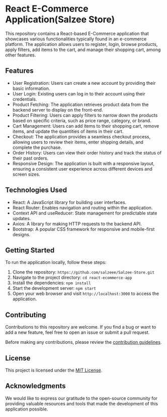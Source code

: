 # React E-Commerce Application(Salzee Store)

This repository contains a React-based E-Commerce application that showcases various functionalities typically found in an e-commerce platform. The application allows users to register, login, browse products, apply filters, add items to the cart, and manage their shopping cart, among other features.

## Features

- User Registration: Users can create a new account by providing their basic information.
- User Login: Existing users can log in to their account using their credentials.
- Product Fetching: The application retrieves product data from the backend server to display on the front-end.
- Product Filtering: Users can apply filters to narrow down the products based on specific criteria, such as price range, category, or brand.
- Cart Management: Users can add items to their shopping cart, remove items, and update the quantities of items in their cart.
- Checkout: The application provides a seamless checkout process, allowing users to review their items, enter shipping details, and complete the purchase.
- Order History: Users can view their order history and track the status of their past orders.
- Responsive Design: The application is built with a responsive layout, ensuring a consistent user experience across different devices and screen sizes.

## Technologies Used

- React: A JavaScript library for building user interfaces.
- React Router: Enables navigation and routing within the application.
- Context API and useReducer: State management for predictable state updates.
- Axios: A library for making HTTP requests to the backend API.
- Bootstrap: A popular CSS framework for responsive and mobile-first designs.

## Getting Started

To run the application locally, follow these steps:

1. Clone the repository: `https://github.com/salzeee/Salzee-Store.git`
2. Navigate to the project directory: `cd react-ecommerce-app`
3. Install the dependencies: `npm install`
4. Start the development server: `npm start`
5. Open your web browser and visit `http://localhost:3000` to access the application.

## Contributing

Contributions to this repository are welcome. If you find a bug or want to add a new feature, feel free to open an issue or submit a pull request.

Before making any contributions, please review the [contribution guidelines](CONTRIBUTING.md).

## License

This project is licensed under the [MIT License](LICENSE).

## Acknowledgments

We would like to express our gratitude to the open-source community for providing valuable resources and tools that made the development of this application possible.
